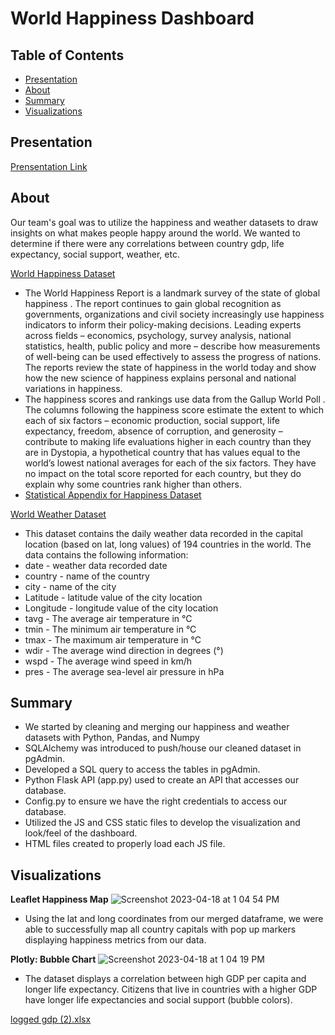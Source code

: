 # World Happiness Dashboard

## Table of Contents

- [Presentation](#presentation)
- [About](#about)
- [Summary](#summary)
- [Visualizations](#visualizations)

## Presentation
[Prensentation Link](https://docs.google.com/presentation/d/1eb7Te0I8TU6Q_jBT9F4Fd7AI6qlN6L8rRtMT3MaH9Ys/edit?usp=sharing)

## About

Our team's goal was to utilize the happiness and weather datasets to draw insights on what makes people happy around the world. We wanted to determine if there were any correlations between country gdp, life expectancy, social support, weather, etc.

[World Happiness Dataset](https://www.kaggle.com/datasets/ajaypalsinghlo/world-happiness-report-2021)
- The World Happiness Report is a landmark survey of the state of global happiness . The report continues to gain global recognition as governments, organizations and civil society increasingly use happiness indicators to inform their policy-making decisions. Leading experts across fields – economics, psychology, survey analysis, national statistics, health, public policy and more – describe how measurements of well-being can be used effectively to assess the progress of nations. The reports review the state of happiness in the world today and show how the new science of happiness explains personal and national variations in happiness.
- The happiness scores and rankings use data from the Gallup World Poll . The columns following the happiness score estimate the extent to which each of six factors – economic production, social support, life expectancy, freedom, absence of corruption, and generosity – contribute to making life evaluations higher in each country than they are in Dystopia, a hypothetical country that has values equal to the world’s lowest national averages for each of the six factors. They have no impact on the total score reported for each country, but they do explain why some countries rank higher than others.
- [Statistical Appendix for Happiness Dataset](https://happiness-report.s3.amazonaws.com/2021/Appendix1WHR2021C2.pdf)

[World Weather Dataset](https://www.kaggle.com/datasets/balabaskar/historical-weather-data-of-all-country-capitals)
- This dataset contains the daily weather data recorded in the capital location (based on lat, long values) of 194 countries in the world. The data contains the following information:
- date - weather data recorded date
- country - name of the country
- city - name of the city
- Latitude - latitude value of the city location
- Longitude - longitude value of the city location
- tavg - The average air temperature in °C
- tmin - The minimum air temperature in °C
- tmax - The maximum air temperature in °C
- wdir - The average wind direction in degrees (°)
- wspd - The average wind speed in km/h
- pres - The average sea-level air pressure in hPa


## Summary
- We started by cleaning and merging our happiness and weather datasets with Python, Pandas, and Numpy
- SQLAlchemy was introduced to push/house our cleaned dataset in pgAdmin.
- Developed a SQL query to access the tables in pgAdmin.
- Python Flask API (app.py) used to create an API that accesses our database. 
- Config.py to ensure we have the right credentials to access our database. 
- Utilized the JS and CSS static files to develop the visualization and look/feel of the dashboard. 
- HTML files created to properly load each JS file. 

## Visualizations
**Leaflet Happiness Map**
![Screenshot 2023-04-18 at 1 04 54 PM](https://user-images.githubusercontent.com/10196762/232851914-0ebbe30a-3424-48e2-b8b0-66324a8567ca.png)
- Using the lat and long coordinates from our merged dataframe, we were able to successfully map all country capitals with pop up markers displaying happiness metrics from our data. 

**Plotly: Bubble Chart**
![Screenshot 2023-04-18 at 1 04 19 PM](https://user-images.githubusercontent.com/10196762/232851848-e101ea6d-aa74-4185-b190-f04fe92751dd.png)
- The dataset displays a correlation between high GDP per capita and longer life expectancy. Citizens that live in countries with a higher GDP have longer life expectancies and social support (bubble colors). 

[logged gdp (2).xlsx](https://github.com/rjhabgood/Project_3/files/11272573/logged.gdp.2.xlsx)
